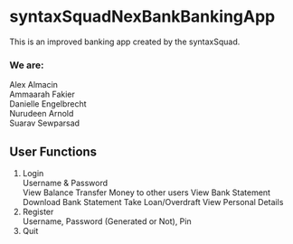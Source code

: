 # syntaxSquadNexBankBankingApp
This is an improved banking app created by the syntaxSquad. <br>
### We are:
Alex Almacin<br>
Ammaarah Fakier <br>
Danielle Engelbrecht<br>
Nurudeen Arnold<br>
Suarav Sewparsad<br>

## User Functions

1) Login <br>
    Username & Password <br>
       View Balance 
       Transfer Money to other users
       View Bank Statement
       Download Bank Statement
       Take Loan/Overdraft
       View Personal Details
3) Register <br>
    Username, Password (Generated or Not), Pin
4) Quit
